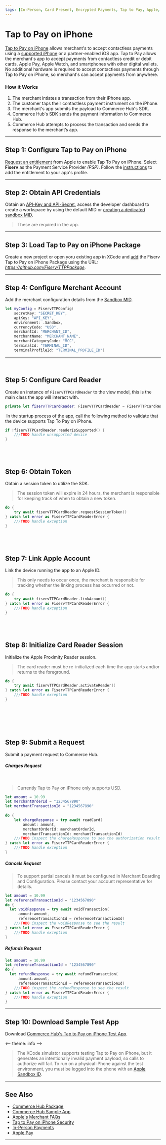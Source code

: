 ```yaml
---
tags: [In-Person, Card Present, Encrypted Payments, Tap to Pay, Apple, Mobile, Wallet, Contactless]
---
```


# Tap to Pay on iPhone

[Tap to Pay on iPhone](https://developer.apple.com/tap-to-pay/) allows merchant's to accept contactless payments using a [supported iPhone](https://register.apple.com/tap-to-pay-on-iphone/faq) or a partner-enabled iOS app. Tap to Pay allows the merchant's app to accept payments from contactless credit or debit cards, Apple Pay, Apple Watch, and smartphones with other digital wallets. No additional hardware is required to accept contactless payments through Tap to Pay on iPhone, so merchant's can accept payments from anywhere. 

### How it Works

1. The merchant intiates a transaction from their iPhone app.
2. The customer taps their contactless payment instrument on the iPhone.
3. The merchant's app submits the payload to Commerce Hub's SDK.
4. Commerce Hub's SDK sends the payment information to Commerce Hub.
5. Commerce Hub attempts to process the transaction and sends the response to the merchant’s app.

---

## Step 1: Configure Tap to Pay on iPhone

[Request an entitlement](https://developer.apple.com/contact/request/tap-to-pay-on-iphone) from Apple to enable Tap To Pay on iPhone. Select **Fiserv** as the Payment Service Provider _(PSP)_.
​
Follow the [instructions](https://developer.apple.com/documentation/proximityreader/setting-up-the-entitlement-for-tap-to-pay-on-iphone) to add the entitlement to your app's profile.

---

## Step 2: Obtain API Credentials

Obtain an [API-Key and API-Secret](?path=docs/Resources/Guides/Dev-Studio/Key-Management.md), access the developer dashboard to create a workspace by using the default MID or [creating a dedicated sandbox MID](?path=docs/Resources/Guides/Dev-Studio/Account-Management.md).

<!-- theme: info -->
> These are required in the app.

---

## Step 3: Load Tap to Pay on iPhone Package

Create a new project or open yoru existing app in XCode and [add](https://developer.apple.com/documentation/xcode/adding-package-dependencies-to-your-app) the Fiserv Tap to Pay on iPhone Package using the URL: _https://github.com/Fiserv/TTPPackage_.

---

## Step 4: Configure Merchant Account

Add the merchant configuration details from the [Sandbox MID](?path=docs/Resources/Guides/Dev-Studio/Account-Management.md).

```Swift
let myConfig = FiservTTPConfig(
    secretKey: "SECRET_KEY",
    apiKey: "API_KEY",
    environment: .Sandbox,
    currencyCode: "USD",
    merchantId: "MERCHANT_ID",
    merchantName: "MERCHANT_NAME",
    merchantCategoryCode: "MCC",
    terminalId: "TERMINAL_ID",
    terminalProfileId: "TERMINAL_PROFILE_ID")
```

---
​
## Step 5: Configure Card Reader

Create an instance of `FiservTTPCardReader` to the view model, this is the main class the app will interact with.
​
```Swift
private let fiservTTPCardReader: FiservTTPCardReader = FiservTTPCardReader(configuration: myConfig)
```
​
In the startup process of the app, call the following method to validate that the device supports Tap To Pay on iPhone.
​
```Swift
if !fiservTTPCardReader.readerIsSupported() {
    ///TODO handle unsupported device
}
```
​
---

## Step 6: Obtain Token

Obtain a session token to utilize the SDK.

<!-- theme: info -->
> The session token will expire in 24 hours, the merchant is responsible for keeping track of when to obtain a new token.
​
```Swift
do {
    try await fiservTTPCardReader.requestSessionToken()
} catch let error as FiservTTPCardReaderError {
    ///TODO handle exception
}
```
​
---
 
## Step 7: Link Apple Account

Link the device running the app to an Apple ID.

<!-- theme: info -->
> This only needs to occur once, the merchant is responsible for tracking whether the linking process has occurred or not. 
​
```Swift
do {
    try await fiservTTPCardReader.linkAcount()
} catch let error as FiservTTPCardReaderError {
    ///TODO handle exception
}
```
​
---

## Step 8: Initialize Card Reader Session

Initialize the Apple Proximity Reader session.

<!-- theme: info -->
> The card reader must be re-initialized each time the app starts and/or returns to the foreground.
​
```Swift
do {
    try await fiservTTPCardReader.activateReader()
} catch let error as FiservTTPCardReaderError {
    ///TODO handle exception
}
```
​
---
​
## Step 9: Submit a Request

Submit a payment request to Commerce Hub.

<!--
type: tab
titles: Charges, Cancels, Refunds
-->

##### Charges Request
​
<!-- theme: info -->
> Currently Tap to Pay on iPhone only supports USD.

```Swift
let amount = 10.99
let merchantOrderId = "1234567890"
let merchantTransactionId = "1234567890"
​
do {
    let chargeResponse = try await readCard(
        amount: amount, 
        merchantOrderId: merchantOrderId, 
        merchantTransactionId: merchantTransactionId)
    ///TODO inspect the chargeResponse to see the authorization result
} catch let error as FiservTTPCardReaderError {
    ///TODO handle exception
}
```

<!--
type: tab
-->

##### Cancels Request

<!-- theme: info -->
> To support partial cancels it must be configured in Merchant Boarding and Configuration. Please contact your account representative for details.

```Swift
let amount = 10.99
let referenceTransactionId = "1234567890"
do {
  let voidResponse = try await voidTransaction(
      amount:amount,
      referenceTransactionId = referenceTransactionId)
    ///TODO inspect the voidResponse to see the result   
} catch let error as FiservTTPCardReaderError {
    ///TODO handle exception
}
```

<!--
type: tab
-->

##### Refunds Request

```Swift
let amount = 10.99
let referenceTransactionId = "1234567890"
do {
  let refundResponse = try await refundTransaction(
      amount:amount,
      referenceTransactionId = referenceTransactionId)
    ///TODO inspect the refundResponse to see the result   
} catch let error as FiservTTPCardReaderError {
    ///TODO handle exception
}
```

<!-- type: tab-end -->

---

## Step 10: Download Sample Test App

Download [Commerce Hub's Tap to Pay on iPhone Test App](https://github.com/Fiserv/TTPSampleApp).

<-- theme: info -->
> ​The XCode simulator supports testing Tap to Pay on iPhone, but it generates an intentionally invalid payment payload, so calls to authorize will fail. ​To run on a physical iPhone against the test environment, you must be logged into the phone with an [Apple Sandbox ID](https://developer.apple.com/apple-pay/sandbox-testing/).

---

## See Also

- [Commerce Hub Package](https://github.com/Fiserv/TTPPackage)
- [Commerce Hub Sample App](https://github.com/Fiserv/TTPSampleApp)
- ​[Apple's Merchant FAQs](https://register.apple.com/tap-to-pay-on-iphone/faq)​
- ​[Tap to Pay on iPhone Security](https://support.apple.com/guide/security/tap-to-pay-on-iphone-sec72cb155f4/web)
- [In-Person Payments](?path=docs/Getting-Started/Getting-Started-InPerson.md)
- [Apple Pay](?path=docs/Online-Mobile-Digital/Wallets-AltPayments/Apple-Pay/Apple-Pay.md)

---
